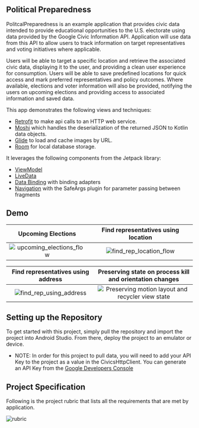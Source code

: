 ## Political Preparedness

PolitcalPreparedness is an example application that provides civic data intended to provide educational opportunities to the U.S. electorate using data provided by the Google Civic Information API. Application will use data from this API to allow users to track information on target representatives and voting initiatives where applicable.

Users will be able to target a specific location and retrieve the associated civic data, displaying it to the user, and providing a clean user experience for consumption. Users will be able to save predefined locations for quick access and mark preferred representatives and policy outcomes. Where available, elections and voter information will also be provided, notifying the users on upcoming elections and providing access to associated information and saved data.

This app demonstrates the following views and techniques:

* [Retrofit](https://square.github.io/retrofit/) to make api calls to an HTTP web service.
* [Moshi](https://github.com/square/moshi) which handles the deserialization of the returned JSON to Kotlin data objects.
* [Glide](https://bumptech.github.io/glide/) to load and cache images by URL.
* [Room](https://developer.android.com/training/data-storage/room) for local database storage.

It leverages the following components from the Jetpack library:

* [ViewModel](https://developer.android.com/topic/libraries/architecture/viewmodel)
* [LiveData](https://developer.android.com/topic/libraries/architecture/livedata)
* [Data Binding](https://developer.android.com/topic/libraries/data-binding/) with binding adapters
* [Navigation](https://developer.android.com/topic/libraries/architecture/navigation/) with the SafeArgs plugin for parameter passing between fragments

## Demo

Upcoming Elections         |  Find representatives using location
:-------------------------:|:-------------------------:
![upcoming_elections_flow](https://user-images.githubusercontent.com/12608658/164539814-e7b3ec2b-5156-4dcc-bf1c-ecee5f7ec475.gif)  |  ![find_rep_location_flow](https://user-images.githubusercontent.com/12608658/164541772-e39ec171-ed74-4c95-88f5-ab190ccc2a23.gif)

Find representatives using address     | Preserving state on process kill and orientation changes 
:-------------------------:|:-------------------------:
![find_rep_using_address](https://user-images.githubusercontent.com/12608658/164543320-5c5ab29e-5d2e-4fa2-8ae9-571c23cc9080.gif) | ![Preserving motion layout and recycler view state](https://user-images.githubusercontent.com/12608658/164545759-ddff0fec-35a3-46a7-8495-5011b1a72ea2.gif)

## Setting up the Repository

To get started with this project, simply pull the repository and import the project into Android Studio. From there, deploy the project to an emulator or device.
* NOTE: In order for this project to pull data, you will need to add your API Key to the project as a value in the CivicsHttpClient. You can generate an API Key from the [Google Developers Console](https://console.developers.google.com/)

## Project Specification
Following is the project rubric that lists all the requirements that are met by application.

![rubric](https://user-images.githubusercontent.com/12608658/164546404-97e6b904-afea-4acd-b18d-b299d1d2f9b7.jpeg)
